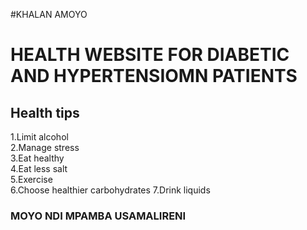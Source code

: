 #KHALAN AMOYO 
# HEALTH WEBSITE FOR DIABETIC AND HYPERTENSIOMN PATIENTS
## **Health tips**
1.Limit alcohol<br>
2.Manage stress<br>
3.Eat healthy<br>
4.Eat less salt<br>
5.Exercise<br>
6.Choose healthier carbohydrates
7.Drink liquids
### MOYO NDI MPAMBA USAMALIRENI

